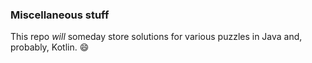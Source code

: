 ### Misсellaneous stuff

This repo *will* someday store solutions for various puzzles in Java and, probably, Kotlin. :smile:
